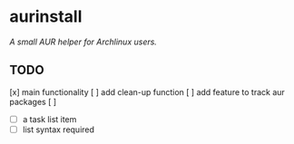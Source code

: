 # aurinstall
*A small AUR helper for Archlinux users.*

## TODO

[x] main functionality
[ ] add clean-up function
[ ] add feature to track aur packages
[ ]

- [ ] a task list item
- [ ] list syntax required